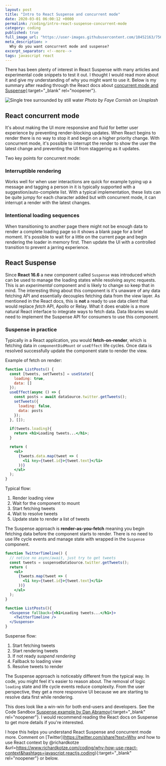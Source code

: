 ```yaml
---
layout: post
title: "Intro to React Suspense and concurrent mode"
date: 2020-03-01 06:00:12 +0000
permalink: /coding/intro-react-suspense-concurrent-mode
category: coding
published: true
full_image_url: "https://user-images.githubusercontent.com/10452163/75629219-f5505400-5bd7-11ea-9e3a-5809367c87ef.jpg"
meta_description: >
  Why do you want concurrent mode and suspense?
excerpt_separator: <!--more-->
tags: javascript react
---
```


There has been plenty of interest in React Suspense with many articles and experimental code snippets to test it out. I thought I would read more about it and give my understanding of why you might want to use it. Below is my summary after reading through the React docs about [concurrent mode and Suspense](https://reactjs.org/docs/concurrent-mode-suspense.html){:target="\_blank" rel="noopener"}.

<!--more-->

![Single tree surrounded by still water](https://user-images.githubusercontent.com/10452163/75629219-f5505400-5bd7-11ea-9e3a-5809367c87ef.jpg)
_Photo by Faye Cornish on Unsplash_

## React concurrent mode

It's about making the UI more responsive and fluid for better user experience by preventing render-blocking updates. When React begins to render there is no way to stop it and begin on a higher priority change. 
With concurrent mode, it's possible to interrupt the render to show the user the latest change and preventing the UI from staggering as it updates.

Two key points for concurrent mode:

### Interruptible rendering

Works well for when user interactions are quick for example typing up a message and tagging a person in it is typically supported with a suggestion/auto-complete list. With a typical implementation, these lists can be quite jumpy for each character added but with concurrent mode, it can interrupt a render with the latest changes.

### Intentional loading sequences

When transitioning to another page there might not be enough data to render a complete loading page so it shows a blank page for a brief moment. It's possible to wait for a little on the current page and begin rendering the loader in memory first. Then update the UI with a controlled transition to prevent a jarring experience.

## React Suspense

Since **React 16.6** a new component called `Suspense` was introduced which can be used to manage the loading states while resolving async requests. This is an _experimental_ component and is likely to change so keep that in mind. The interesting thing about this component is it's unaware of any data fetching API and essentially decouples fetching data from the view layer. As mentioned in the React docs, this is **not** a ready to use data client that would replace _fetch_ API, Apollo or Relay. What it does enable is a more natural React interface to integrate ways to fetch data. Data libraries would need to implement the Suspense API for consumers to use this component.

### Suspense in practice

Typically in a React application, you would **fetch-on-render**, which is fetching data in `componentDidMount` or `useEffect` life cycles. Once data is resolved successfully update the component state to render the view.

Example of fetch on render:

```jsx
function ListPosts() {
  const [tweets, setTweets] = useState({
    loading: true,
    data: []
  });
  useEffect(async () => {
    const posts = await dataSource.twitter.getTweets();
    setTweets({
      loading: false,
      data: posts
    });
  }, []);

  if(tweets.loading){
    return <h1>Loading tweets...</h1>;
  }

  return (
    <ul>
      {tweets.data.map(tweet => (
        <li key={tweet.id}>{tweet.text}</li>
      ))}
    </ul>
  );
}
```

Typical flow:

1. Render loading view
2. Wait for the component to mount
3. Start fetching tweets
4. Wait to resolve tweets
5. Update state to render a list of tweets

The Suspense approach is **render-as-you-fetch** meaning you begin fetching data before the component starts to render. There is no need to use life cycle events and manage state with wrapped in the `Suspense` component.

```jsx
function TwitterTimeline() {
  // notice no async/await, just try to get tweets
  const tweets = suspenseDataSource.twitter.getTweets();
  return (
    <ul>
      {tweets.map(tweet => (
        <li key={tweet.id}>{tweet.text}</li>
      ))}
    </ul>
  );
}

function ListPosts(){
  <Suspense fallback={<h1>Loading tweets...</h1>}>
    <TwitterTimeline />
  </Suspense>
}
```

Suspense flow:

1. Start fetching tweets
2. Start rendering tweets
3. If not ready _suspend rendering_
4. Fallback to loading view
5. Resolve tweets to render

The Suspense approach is noticeably different from the typical way. In code, you might feel it's easier to reason about. The removal of logic `loading` state and life cycle events reduce complexity. From the user perspective, they get a more responsive UI because we are starting to resolve data first while rendering.

This does look like a win-win for both end-users and developers. See the Code Sandbox [Suspense example by Dan Abramov](https://codesandbox.io/s/frosty-hermann-bztrp){:target="\_blank" rel="noopener"}. I would recommend reading the React docs on Suspense to get more details if you're interested.

I hope this helps you understand React Suspense and concurrent mode more. Comment on [Twitter](https://twitter.com/share?text=Why and how to use React context by @richardkotze &url=https://www.richardkotze.com/coding/why-how-use-react-context&hashtags=javascript,reactjs,coding){:target="\_blank" rel="noopener"} or below.
